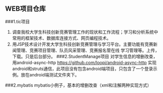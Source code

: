 WEB项目仓库
------
###1.tic项目 

1) 调查我校大学生科技创新竞赛管理工作的现状和工作流程；学习和分析系统中常用的框架技术、数据库连接方式、网页编程技术。<br>
2) 用JSP技术设计开发大学生科技创新竞赛管理与学习平台。主要功能有竞赛新闻管理、竞赛项目管理、队员风采管理、竞赛报名管在线 学习管理等。上传，下载。只是后台部分。
###2.StudentManage项目
对学生信息的增删改查，用android-async-http https://github.com/loopj/android-async-http 实现android和struts通信，此项目没有包含android端项目，只包含了一个登录示例。放在android端测试文件夹下。

###2.mybatis
mybatis小例子，基本的增删改查（xml和注解两种实现方式）
